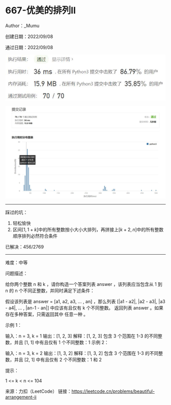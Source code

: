 # 667-优美的排列II

Author：_Mumu

创建日期：2022/09/08

通过日期：2022/09/08

![](./通过截图2.jpg)

![](./通过截图1.jpg)

*****

踩过的坑：

1. 轻松愉快
1. 区间$[1,1+k]$中的所有整数按小大小大排列，再拼接上$[k+2,n]$中的所有整数顺序排列必然符合条件

已解决：456/2769

*****

难度：中等

问题描述：

给你两个整数 n 和 k ，请你构造一个答案列表 answer ，该列表应当包含从 1 到 n 的 n 个不同正整数，并同时满足下述条件：

假设该列表是 answer = [a1, a2, a3, ... , an] ，那么列表 [|a1 - a2|, |a2 - a3|, |a3 - a4|, ... , |an-1 - an|] 中应该有且仅有 k 个不同整数。
返回列表 answer 。如果存在多种答案，只需返回其中 任意一种 。

 

示例 1：

输入：n = 3, k = 1
输出：[1, 2, 3]
解释：[1, 2, 3] 包含 3 个范围在 1-3 的不同整数，并且 [1, 1] 中有且仅有 1 个不同整数：1
示例 2：

输入：n = 3, k = 2
输出：[1, 3, 2]
解释：[1, 3, 2] 包含 3 个范围在 1-3 的不同整数，并且 [2, 1] 中有且仅有 2 个不同整数：1 和 2


提示：

1 <= k < n <= 104

来源：力扣（LeetCode）
链接：https://leetcode.cn/problems/beautiful-arrangement-ii